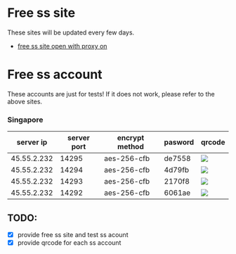 # Free ss site

These sites will be updated every few days.

- [free ss site open with proxy on](https://t.netflybit.top/)

# Free ss account
These accounts are just for tests! If it does not work, please refer to the above sites.

### Singapore

server ip | server port | encrypt method | pasword | qrcode
----------|----------|----------|----------|----------
45.55.2.232 | 14295 | aes-256-cfb| de7558 | <img src="https://raw.githubusercontent.com/jasonxia23/ssfree/master/files/qrcode/45.55.2.232-14295.png">
45.55.2.232 | 14294 | aes-256-cfb| 4d79fb | <img src="https://raw.githubusercontent.com/jasonxia23/ssfree/master/files/qrcode/45.55.2.232-14294.png">
45.55.2.232 | 14293 | aes-256-cfb| 2170f8 | <img src="https://raw.githubusercontent.com/jasonxia23/ssfree/master/files/qrcode/45.55.2.232-14293.png">
45.55.2.232 | 14292 | aes-256-cfb| 6061ae | <img src="https://raw.githubusercontent.com/jasonxia23/ssfree/master/files/qrcode/45.55.2.232-14292.png">

## TODO:
- [x] provide free ss site and test ss acount
- [x] provide qrcode for each ss account
